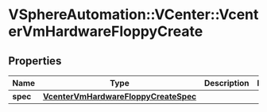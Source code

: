 # VSphereAutomation::VCenter::VcenterVmHardwareFloppyCreate

## Properties
Name | Type | Description | Notes
------------ | ------------- | ------------- | -------------
**spec** | [**VcenterVmHardwareFloppyCreateSpec**](VcenterVmHardwareFloppyCreateSpec.md) |  | 


